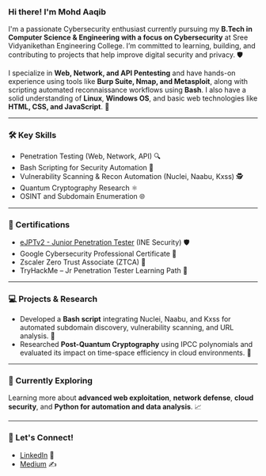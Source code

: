 ### Hi there! I'm Mohd Aaqib

I'm a passionate Cybersecurity enthusiast currently pursuing my **B.Tech in Computer Science & Engineering with a focus on Cybersecurity** at Sree Vidyanikethan Engineering College. I’m committed to learning, building, and contributing to projects that help improve digital security and privacy. 🛡️

I specialize in **Web, Network, and API Pentesting** and have hands-on experience using tools like **Burp Suite, Nmap, and Metasploit**, along with scripting automated reconnaissance workflows using **Bash**. I also have a solid understanding of **Linux**, **Windows OS**, and basic web technologies like **HTML, CSS, and JavaScript**. 🧰

---

### 🛠️ Key Skills
- Penetration Testing (Web, Network, API) 🔍  
- Bash Scripting for Security Automation 📜  
- Vulnerability Scanning & Recon Automation (Nuclei, Naabu, Kxss) 🕵️  
- Quantum Cryptography Research ⚛️  
- OSINT and Subdomain Enumeration 🌐  

---

### 📜 Certifications
- [eJPTv2 - Junior Penetration Tester](https://certs.ine.com/aa289a6e-0cff-42d7-90f3-409da442c537#acc.2Zta9cN3) (INE Security) 🛡️  
- Google Cybersecurity Professional Certificate 📘  
- Zscaler Zero Trust Associate (ZTCA) 🔐  
- TryHackMe – Jr Penetration Tester Learning Path 🧠  

---

### 💻 Projects & Research
- Developed a **Bash script** integrating Nuclei, Naabu, and Kxss for automated subdomain discovery, vulnerability scanning, and URL analysis. 🔧  
- Researched **Post-Quantum Cryptography** using IPCC polynomials and evaluated its impact on time-space efficiency in cloud environments. 🧪  

---

### 🌱 Currently Exploring
Learning more about **advanced web exploitation**, **network defense**, **cloud security**, and **Python for automation and data analysis**. 📈  

---

### 📢 Let's Connect!
- [LinkedIn](https://www.linkedin.com/in/aaqibansarii) 🔗  
- [Medium](https://medium.com/@aaqibansarii) ✍️  

